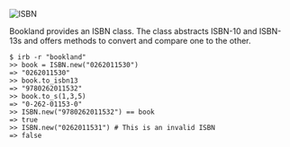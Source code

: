 ![ISBN](http://upload.wikimedia.org/wikipedia/commons/thumb/2/28/EAN-13-ISBN-13.svg/750px-EAN-13-ISBN-13.svg.png)

Bookland provides an ISBN class. The class abstracts ISBN-10 and ISBN-13s and offers methods to convert and compare one to the other.

    $ irb -r "bookland"
    >> book = ISBN.new("0262011530")
    => "0262011530"
    >> book.to_isbn13
    => "9780262011532"
    >> book.to_s(1,3,5)
    => "0-262-01153-0"
    >> ISBN.new("9780262011532") == book
    => true
    >> ISBN.new("0262011531") # This is an invalid ISBN
    => false
